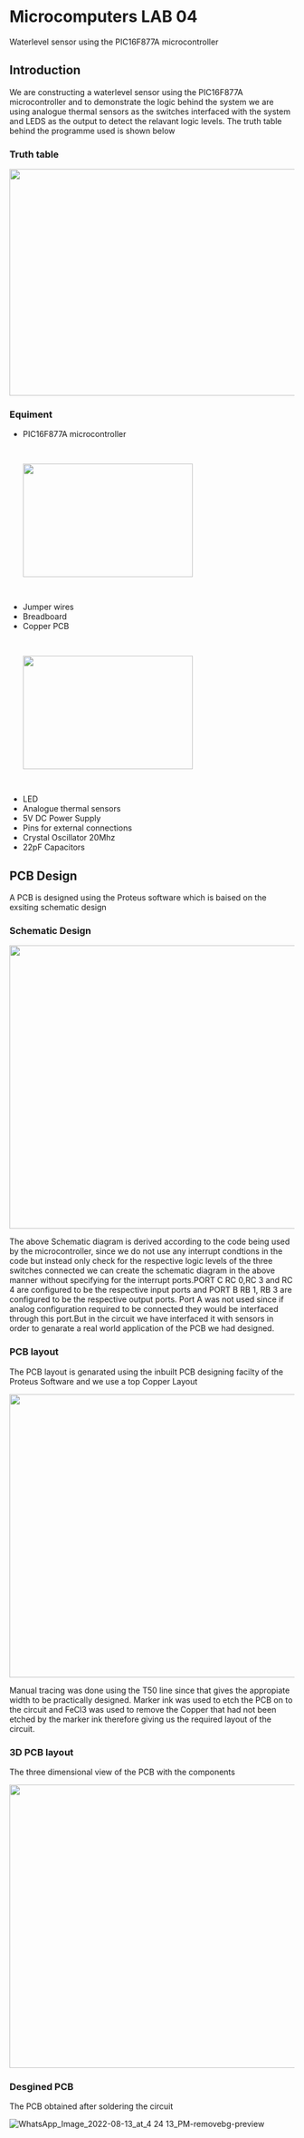 
# Microcomputers LAB 04 
Waterlevel sensor using the PIC16F877A microcontroller 

## Introduction 
We are constructing a waterlevel sensor using the PIC16F877A microcontroller and to demonstrate the logic behind the system we are using analogue thermal sensors as the switches interfaced with the system and LEDS as the output to detect the relavant logic levels. The truth table behind the programme used is shown below

### Truth table
<img src = "https://user-images.githubusercontent.com/111168422/184471413-6dc406d7-23a6-4f0d-9beb-82599c1baef8.png" width = "800" height ="400"/>

### Equiment
<ul>
<li>PIC16F877A microcontroller
 <pre>   </pre>
 
<img src = "https://user-images.githubusercontent.com/111168422/184471728-6b954ec5-211a-49df-b4c6-b384149828d5.jpg" width = "300" height = "200"/>

 <pre>  </pre>
 
 <li>Jumper wires

<li>Breadboard

<li>Copper PCB

 <pre>  </pre>
 
 
<img src = "https://user-images.githubusercontent.com/111168422/184474247-b2addf19-b9cb-488e-8027-138786af37ea.jpeg" width = "300" height = "200" align = middle/>

 <pre>   </pre>
 
<li>LED 

<li>Analogue thermal sensors

<li>5V DC Power Supply

<li>Pins for external connections

<li>Crystal Oscillator 20Mhz

<li>22pF Capacitors
  
</ul>



## PCB Design

A PCB is designed using the Proteus software which is baised on the exsiting schematic design 



### Schematic Design 

<img src = "https://user-images.githubusercontent.com/111168422/184474878-cc7ec50e-db44-469c-8861-7aca1c22faf3.jpeg" width = "900" height = "500"/>

The above Schematic diagram is derived according to the code being used by the microcontroller, since we do not use any interrupt condtions in the code but instead only check for the respective logic levels of the three switches connected we can create the schematic diagram in the above manner without specifying for the interrupt ports.PORT C  RC 0,RC 3 and RC 4 are configured to be the respective input ports and PORT B  RB 1, RB 3 are configured to be the respective output ports. Port A was not used since if analog configuration  required to be connected they would be interfaced through this port.But in the circuit we have interfaced it with sensors in order to genarate a real world application of the PCB we had designed. 



### PCB layout 

The PCB layout is genarated using the inbuilt PCB designing facilty of the Proteus Software and we use a top Copper Layout 

<img src = "https://user-images.githubusercontent.com/111168422/184475254-48a2ccd2-a423-4db6-a665-fbf007c17365.jpeg" width = "900" height = "500"/>

Manual tracing was done using the T50 line since that gives the appropiate width to be practically designed. Marker ink was used to etch the PCB on to the circuit and FeCl3 was used to remove the Copper that had not been etched by the marker ink therefore giving us the required layout of the circuit.   



### 3D PCB layout

The three dimensional view of the PCB with the components 

<img src = "https://user-images.githubusercontent.com/111168422/184476003-4653df47-2c4b-4597-a753-383ee8d157ca.png" width = "900" height = "500"/>

### Desgined PCB 

The PCB obtained after soldering the circuit 

![WhatsApp_Image_2022-08-13_at_4 24 13_PM-removebg-preview](https://user-images.githubusercontent.com/111168422/184480522-3171153e-bba6-4bdd-b64a-f47f7570b89e.png)




